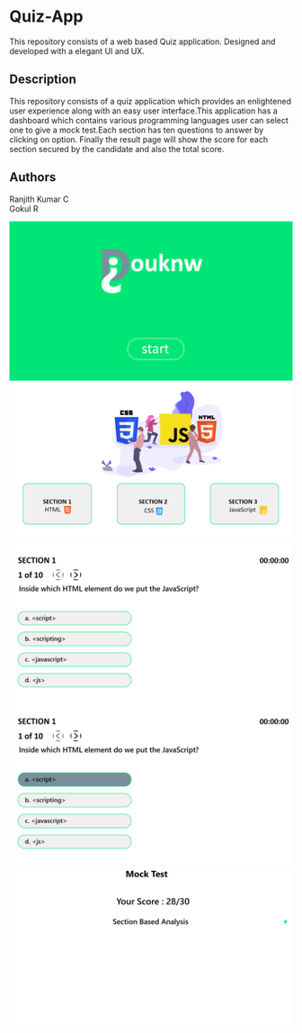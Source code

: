 # Quiz-App
This repository consists of a web based Quiz application. Designed and developed with a elegant UI and UX. 
## Description
This repository consists of a quiz application which provides an enlightened user experience along with an easy user interface.This application has a dashboard which contains various programming languages user can select one to give a mock test.Each section has ten questions to answer by clicking on option. Finally the result page will show the score for each section secured by the candidate and also the total score.
## Authors
Ranjith Kumar C\
Gokul R

![firstImage](ReadmeImages/one.png)
![secondImage](ReadmeImages/two.png)
![thirdImage](ReadmeImages/three.png)
![fourthImage](ReadmeImages/four.png)
![fifthImage](ReadmeImages/five.png)